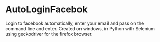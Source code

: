 # AutoLoginFacebok
Login to facebook automatically, enter your email and pass on the command line and enter.
Created on windows, in Python with Selenium using geckodriver for the firefox browser.
